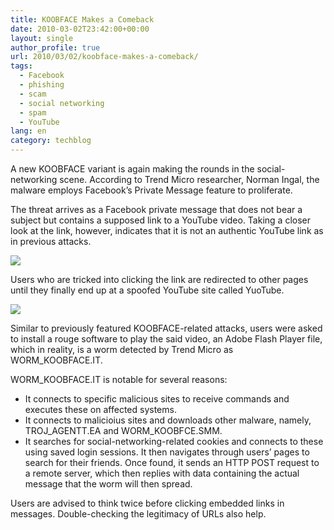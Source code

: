 ```yaml
---
title: KOOBFACE Makes a Comeback
date: 2010-03-02T23:42:00+00:00
layout: single
author_profile: true
url: 2010/03/02/koobface-makes-a-comeback/
tags:
  - Facebook
  - phishing
  - scam
  - social networking
  - spam
  - YouTube
lang: en
category: techblog
---
```

A new KOOBFACE variant is again making the rounds in the social-networking scene. According to Trend Micro researcher, Norman Ingal, the malware employs Facebook’s Private Message feature to proliferate.

The threat arrives as a Facebook private message that does not bear a subject but contains a supposed link to a YouTube video. Taking a closer look at the link, however, indicates that it is not an authentic YouTube link as in previous attacks.

[![](http://4.bp.blogspot.com/_vaUVXcmC3OI/S42aD59p8kI/AAAAAAAABGs/V-jpg4FimI8/s640/022510_KOOBFACEPM1.gif)](http://4.bp.blogspot.com/_vaUVXcmC3OI/S42aD59p8kI/AAAAAAAABGs/V-jpg4FimI8/s1600-h/022510_KOOBFACEPM1.gif)

Users who are tricked into clicking the link are redirected to other pages until they finally end up at a spoofed YouTube site called YuoTube.

[![](http://1.bp.blogspot.com/_vaUVXcmC3OI/S42aFfEIu4I/AAAAAAAABG0/rtvVj7l6hNA/s640/022510_KOOBFACEPM2.gif)](http://1.bp.blogspot.com/_vaUVXcmC3OI/S42aFfEIu4I/AAAAAAAABG0/rtvVj7l6hNA/s1600-h/022510_KOOBFACEPM2.gif)

Similar to previously featured KOOBFACE-related attacks, users were asked to install a rouge software to play the said video, an Adobe Flash Player file, which in reality, is a worm detected by Trend Micro as WORM_KOOBFACE.IT.

WORM_KOOBFACE.IT is notable for several reasons:

  * It connects to specific malicious sites to receive commands and executes these on affected systems.
  * It connects to malicioius sites and downloads other malware, namely, TROJ\_AGENTT.EA and WORM\_KOOBFCE.SMM.
  * It searches for social-networking-related cookies and connects to these using saved login sessions. It then navigates through users’ pages to search for their friends. Once found, it sends an HTTP POST request to a remote server, which then replies with data containing the actual message that the worm will then spread.

Users are advised to think twice before clicking embedded links in messages. Double-checking the legitimacy of URLs also help.